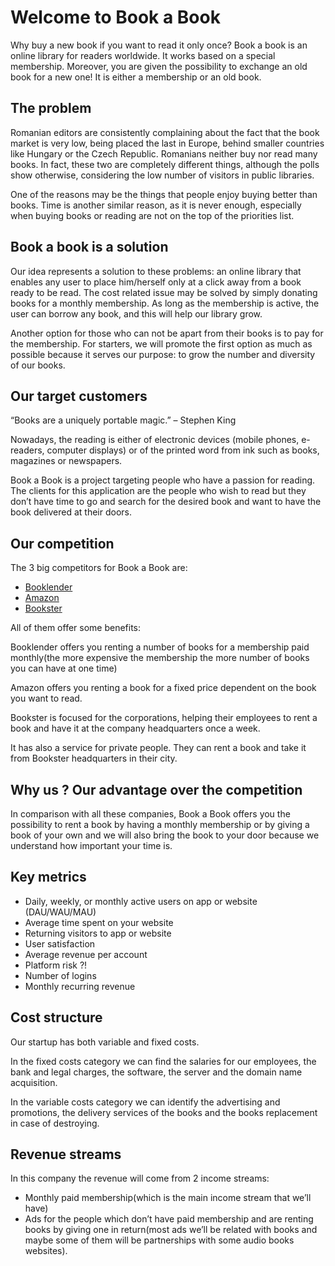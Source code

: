 # Welcome to Book a Book

Why buy a new book if you want to read it only once? Book a book is an online library for readers worldwide. It works based on a special membership. Moreover, you are given the possibility to exchange an old book for a new one! It is either a membership or an old book.

## The problem

Romanian editors are consistently complaining about the fact that the book market is very low, being placed the last in Europe, behind smaller countries like Hungary or the Czech Republic. Romanians neither buy nor read many books. In fact, these two are completely different things, although the polls show otherwise, considering the low number of visitors in public libraries. 

One of the reasons may be the things that people enjoy buying better than books. Time is another similar reason, as it is never enough, especially when buying books or reading are not on the top of the priorities list. 

## Book a book is a solution
Our idea represents a solution to these problems: an online library that enables any user to place him/herself only at a click away from a book ready to be read. The cost related issue may be solved by simply donating books for a monthly membership. As long as the membership is active, the user can borrow any book, and this will help our library grow. 

Another option for those who can not be apart from their books is to pay for the membership. For starters, we will promote the first option as much as possible because it serves our purpose: to grow the number and diversity of our books.

## Our target customers
“Books are a uniquely portable magic.” – Stephen King

Nowadays, the reading is either of electronic devices (mobile phones, e-readers, computer displays) or of the printed word from ink such as books, magazines or newspapers.

Book a Book is a project targeting people who have a passion for reading. The clients for this application are the people who wish to read but they don’t have time to go and search for the desired book and want to have the book delivered at their doors. 

## Our competition
The 3 big competitors for Book a Book are:
- [Booklender](https://www.booklender.com) 
- [Amazon](https://www.amazon.com/)
- [Bookster](https://www.bookster.ro)

All of them offer some benefits:

Booklender offers you renting a number of books for a membership paid monthly(the more expensive the membership the more number of books you can have at one time)

Amazon offers you renting a book for a fixed price dependent on the book you want to read.

Bookster is focused for the corporations, helping their employees to rent a book and have it at the company headquarters once a week.

It has also a service for private people. They can rent a book and take it from Bookster headquarters in their city.

## Why us ? Our advantage over the competition
In comparison with all these companies, Book a Book offers you the possibility to rent a book by having a monthly membership or by giving a book of your own and we will also bring the book to your door because we understand how important your time is.

## Key metrics
- Daily, weekly, or monthly active users on app or website (DAU/WAU/MAU)
 - Average time spent on your website
 - Returning visitors to app or website
 - User satisfaction
 - Average revenue per account
 - Platform risk ?!
 - Number of logins
 - Monthly recurring revenue

## Cost structure
Our startup has both variable and fixed costs.

In the fixed costs category we can find the salaries for our employees, the bank and legal charges, the software, the server and the domain name acquisition.

In the variable costs category we can identify the advertising and promotions, the delivery services of the books and the books replacement in case of destroying.

## Revenue streams
In this company the revenue will come from 2 income streams:
- Monthly paid membership(which is the main income stream that we’ll have)
- Ads for the people which don’t have paid membership and are renting books by giving one in return(most ads we’ll be related with books and maybe some of them will be partnerships with some audio books websites).     
